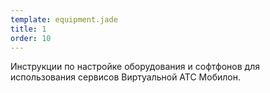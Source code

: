 ```yaml
--- 
template: equipment.jade
title: 1
order: 10
---
```


Инструкции по настройке оборудования и софтфонов для использования сервисов Виртуальной АТС Мобилон.